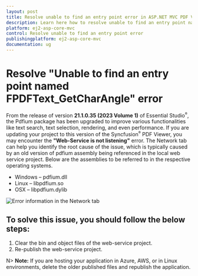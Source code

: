```yaml
---
layout: post
title: Resolve unable to find an entry point error in ASP.NET MVC PDF Viewer component | Syncfusion
description: Learn here how to resolve unable to find an entry point named error in ASP.NET MVC PDF Viewer component of Syncfusion Essential JS 2 and more.
platform: ej2-asp-core-mvc
control: Resolve unable to find an entry point error
publishingplatform: ej2-asp-core-mvc
documentation: ug
---
```


# Resolve "Unable to find an entry point named FPDFText_GetCharAngle" error

From the release of version **21.1.0.35 (2023 Volume 1)** of Essential Studio<sup style="font-size:70%">&reg;</sup>, the Pdfium package has been upgraded to improve various functionalities like text search, text selection, rendering, and even performance. If you are updating your project to this version of the Syncfusion<sup style="font-size:70%">&reg;</sup> PDF Viewer, you may encounter the **"Web-Service is not listening"** error. The Network tab can help you identify the root cause of the issue, which is typically caused by an old version of pdfium assembly being referenced in the local web service project. Below are the assemblies to be referred to in the respective operating systems.

* Windows – pdfium.dll
* Linux – libpdfium.so
* OSX – libpdfium.dylib

![Error information in the Network tab](../../pdfviewer/images/ErrorinformationuintheNetworkTab.png)

## To solve this issue, you should follow the below steps:

1. Clear the bin and object files of the web-service project.
2. Re-publish the web-service project.

N> **Note:** If you are hosting your application in Azure, AWS, or in Linux environments, delete the older published files and republish the application.
